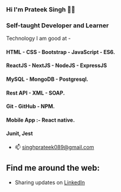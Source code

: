 ### Hi I'm Prateek Singh 👋😃



### Self-taught Developer and Learner
 Technology I am good at -
####  HTML - CSS - Bootstrap - JavaScript - ES6.
####  ReactJS - NextJS - NodeJS - ExpressJS
####  MySQL - MongoDB - Postgresql.
####  Rest API - XML - SOAP.
####  Git - GitHub - NPM.
####  Mobile App :- React native.
####  Junit, Jest
- 📫 singhprateek089@gmail.com


## Find me around the web:

- Sharing updates on <a href="https://www.linkedin.com/in/prateek-singh-6ab984145/">LinkedIn</a>
